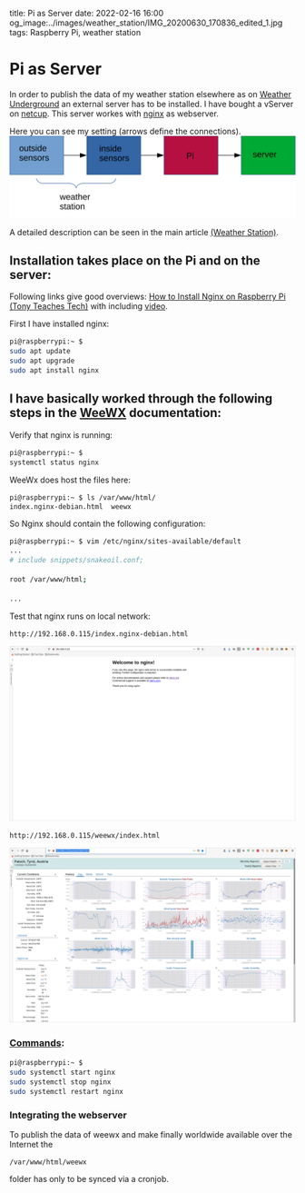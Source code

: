 title: Pi as Server
date: 2022-02-16 16:00
og_image:../images/weather_station/IMG_20200630_170836_edited_1.jpg
tags: Raspberry Pi, weather station

# Pi as Server
In order to publish the data of my weather station elsewhere as on [Weather Underground](https://www.wunderground.com/) an external server has to be installed.
I have bought a vServer on [netcup](https://www.netcup.de/). 
This server workes with [nginx](http://nginx.org/) as webserver.

Here you can see my setting (arrows define the connections).
<img src="/images/pi_as_server/setting_with_server.svg" alt="setting_with_server">

A detailed description can be seen in the main article [(Weather Station)](https://markus-site.at/weather-station.html).



## Installation takes place on the Pi and on the server:
Following links give good overviews:
[How to Install Nginx on Raspberry Pi (Tony Teaches Tech)](https://tonyteaches.tech/nginx-raspberry-pi/) with including [video](https://www.youtube.com/watch?v=ECsQ8jbpMow&t=35s).

First I have installed nginx:
```bash
pi@raspberrypi:~ $
sudo apt update
sudo apt upgrade
sudo apt install nginx
```

## I have basically worked through the following steps in the [WeeWX](http://weewx.com/docs/usersguide.htm#integrating_with_webserver) documentation:


Verify that nginx is running:
```bash
pi@raspberrypi:~ $
systemctl status nginx
```

WeeWx does host the files here:
```
pi@raspberrypi:~ $ ls /var/www/html/
index.nginx-debian.html  weewx
```

So Nginx should contain the following configuration:
```bash
pi@raspberrypi:~ $ vim /etc/nginx/sites-available/default
...
# include snippets/snakeoil.conf;

root /var/www/html;

...
```

Test that nginx runs on local network:
```
http://192.168.0.115/index.nginx-debian.html
```
![Photo](/images/pi_as_server/index_nginx-debian_html.png)

```
http://192.168.0.115/weewx/index.html
```
![Photo](/images/pi_as_server/weewx_index.png)

### [Commands]((https://www.cyberciti.biz/faq/nginx-restart-ubuntu-linux-command/)):
```bash
pi@raspberrypi:~ $
sudo systemctl start nginx 
sudo systemctl stop nginx 
sudo systemctl restart nginx
```

### Integrating the webserver
To publish the data of weewx and make finally worldwide available over the Internet the 
```
/var/www/html/weewx  
```
folder has only to be synced via a cronjob.


